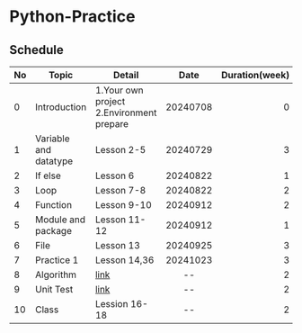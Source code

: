 # Python-Practice

## Schedule

| No  | Topic | Detail | Date | Duration(week) |
| :--- | --- | --- | :---: | ---: | 
| 0 | Introduction | 1.Your own project<br> 2.Environment prepare | 20240708 | 0 |
| 1 | Variable and datatype | Lesson 2-5 | 20240729 | 3 |
| 2 | If else | Lesson 6 | 20240822 | 1 |
| 3 | Loop | Lesson 7-8 | 20240822 | 2 |
| 4 | Function | Lesson 9-10 | 20240912 | 2 |
| 5 | Module and package | Lesson 11-12 | 20240912 | 1 |
| 6 | File | Lesson 13 | 20240925 | 3 | 
| 7 | Practice 1 | Lesson 14,36 | 20241023 | 3 |
| 8 | Algorithm | [link](https://github.com/poipoiyo/Python-Practice/tree/main/8.Algorithm) | -- | 2 |
| 9 | Unit Test | [link](https://github.com/poipoiyo/Python-Practice/tree/main/9.Unit%20Test) | -- | 2 |
| 10 | Class | Lession 16-18 | -- | 2 |

